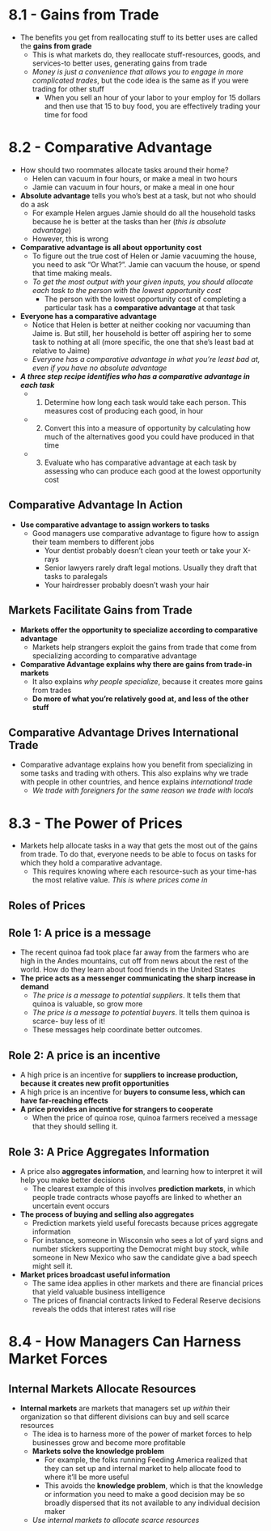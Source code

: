 # 8.1 - Gains from Trade
* The benefits you get from reallocating stuff to its better uses are called the **gains from grade**
	* This is what markets do, they reallocate stuff-resources, goods, and services-to better uses, generating gains from trade
	* *Money is just a convenience that allows you to engage in more complicated trades*, but the code idea is the same as if you were trading for other stuff
		* When you sell an hour of your labor to your employ for 15 dollars and then use that 15 to buy food, you are effectively trading your time for food
# 8.2 - Comparative Advantage
* How should two roommates allocate tasks around their home?
	* Helen can vacuum in four hours, or make a meal in two hours
	* Jamie can vacuum in four hours, or make a meal in one hour
* **Absolute advantage** tells you who’s best at a task, but not who should do a ask
	* For example Helen argues Jamie should do all the household tasks because he is better at the tasks than her (*this is absolute advantage*)
	* However, this is wrong
* **Comparative advantage is all about opportunity cost**
	* To figure out the true cost of Helen or Jamie vacuuming the house, you need to ask “Or What?”. Jamie can vacuum the house, or spend that time making meals. 
	* *To get the most output with your given inputs, you should allocate each task to the person with the lowest opportunity cost*
		* The person with the lowest opportunity cost of completing a particular task has a **comparative advantage** at that task
* **Everyone has a comparative advantage**
	* Notice that Helen is better at neither cooking nor vacuuming than Jaime is. But still, her household is better off aspiring her to some task to nothing at all (more specific, the one that she’s least bad at relative to Jaime)
	* *Everyone has a comparative advantage in what you’re least bad at, even if you have no absolute advantage*
* ***A three step recipe identifies who has a comparative advantage in each task***
	* 1) Determine how long each task would take each person. This measures cost of producing each good, in hour
	* 2) Convert this into a measure of opportunity by calculating how much of the alternatives good you could have produced in that time
	* 3) Evaluate who has comparative advantage at each task by assessing who can produce each good at the lowest opportunity cost
## Comparative Advantage In Action
* **Use comparative advantage to assign workers to tasks**
	* Good managers use comparative advantage to figure how to assign their team members to different jobs
		* Your dentist probably doesn’t clean your teeth or take your X-rays
		* Senior lawyers rarely draft legal motions. Usually they draft that tasks to paralegals
		* Your hairdresser probably doesn’t wash your hair
## Markets Facilitate Gains from Trade
* **Markets offer the opportunity to specialize according to comparative advantage**
	* Markets help strangers exploit the gains from trade that come from specializing according to comparative advantage 
* **Comparative Advantage explains why there are gains from trade-in markets**
	* It also explains *why people specialize*, because it creates more gains from trades
	* **Do more of what you’re relatively good at, and less of the other stuff**
## Comparative Advantage Drives International Trade
* Comparative advantage explains how you benefit from specializing in some tasks and trading with others. This also explains why we trade with people in other countries, and hence explains *international trade*
	* *We trade with foreigners for the same reason we trade with locals*

# 8.3 - The Power of Prices
* Markets help allocate tasks in a way that gets the most out of the gains from trade. To do that, everyone needs to be able to focus on tasks for which they hold a comparative advantage.
	* This requires knowing where each resource-such as your time-has the most relative value. *This is where prices come in*
## Roles of Prices
## Role 1: A price is a message
* The recent quinoa fad took place far away from the farmers who are high in the Andes mountains, cut off from news about the rest of the world. How do they learn about food friends in the United States
* **The price acts as a messenger communicating the sharp increase in demand**
	* *The price is a message to potential suppliers*. It tells them that quinoa is valuable, so grow more
	* *The price is a message to potential buyers*. It tells them quinoa is scarce- buy less of it!
	* These messages help coordinate better outcomes.
## Role 2: A price is an incentive
* A high price is an incentive for **suppliers to increase production, because it creates new profit opportunities**
* A high price is an incentive for **buyers to consume less, which can have far-reaching effects**
* **A price provides an incentive for strangers to cooperate**
	* When the price of quinoa rose, quinoa farmers received a message that they should selling it.
## Role 3: A Price Aggregates Information
* A price also **aggregates information**, and learning how to interpret it will help you make better decisions
	* The clearest example of this involves **prediction markets**, in which people trade contracts whose payoffs are linked to whether an uncertain event occurs
* **The process of buying and selling also aggregates**
	* Prediction markets yield useful forecasts because prices aggregate information
	* For instance, someone in Wisconsin who sees a lot of yard signs and number stickers supporting the Democrat might buy stock, while someone in New Mexico who saw the candidate give a bad speech might sell it.
* **Market prices broadcast useful information**
	* The same idea applies in other markets and there are financial prices that yield valuable business intelligence
	* The prices of financial contracts linked to Federal Reserve decisions reveals the odds that interest rates will rise

# 8.4 - How Managers Can Harness Market Forces
## Internal Markets Allocate Resources
* **Internal markets** are markets that managers set up *within* their organization so that different divisions can buy and sell scarce resources
	* The idea is to harness more of the power of market forces to help businesses grow and become more profitable
	* **Markets solve the knowledge problem**
		* For example, the folks running Feeding America realized that they can set up and internal market to help allocate food to where it’ll be more useful
		* This avoids the **knowledge problem**, which is that the knowledge or information you need to make a good decision may be so broadly dispersed that its not available to any individual decision maker
	* *Use internal markets to allocate scarce resources*
